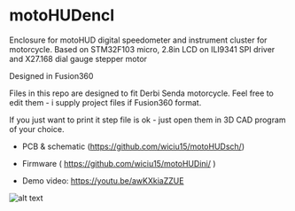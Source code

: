 # motoHUDencl
Enclosure for motoHUD digital speedometer and instrument cluster for motorcycle. Based on STM32F103 micro, 2.8in LCD on ILI9341 SPI driver and X27.168 dial gauge stepper motor

Designed in Fusion360

Files in this repo are designed to fit Derbi Senda motorcycle. Feel free to edit them - i supply project files if Fusion360 format.

If you just want to print it step file is ok - just open them in 3D CAD program of your choice.


- PCB & schematic (https://github.com/wiciu15/motoHUDsch/)

- Firmware ( https://github.com/wiciu15/motoHUDini/ )

- Demo video: https://youtu.be/awKXkiaZZUE

![alt text](https://i.imgur.com/zx7ixDC.png)
